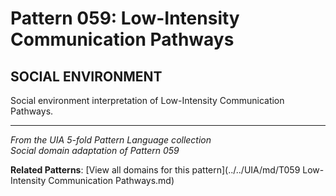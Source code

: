# Pattern 059: Low-Intensity Communication Pathways

## SOCIAL ENVIRONMENT

Social environment interpretation of Low-Intensity Communication Pathways.

---

*From the UIA 5-fold Pattern Language collection*  
*Social domain adaptation of Pattern 059*

**Related Patterns**: [View all domains for this pattern](../../UIA/md/T059 Low-Intensity Communication Pathways.md)